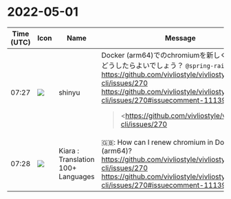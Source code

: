 # 2022-05-01

|Time (UTC)|Icon|Name|Message|
|---|---|---|---|
|07:27|![](https://avatars.slack-edge.com/2018-04-27/354445776386_e258f5ed5ba887b08668_72.jpg)|shinyu|Docker (arm64)でのchromiumを新しくするにはどうしたらよいでしょう？ `@spring-raining`<br><https://github.com/vivliostyle/vivliostyle-cli/issues/270><br><https://github.com/vivliostyle/vivliostyle-cli/issues/270#issuecomment-1113945487><br><blockquote><https://github.com/vivliostyle/vivliostyle-cli/issues/270|#270 Chromium version on docker mode (arm64)></blockquote><br><blockquote><https://github.com/vivliostyle/vivliostyle-cli/issues/270#issuecomment-1113945487|Comment on #270 Chromium version on docker mode (arm64)></blockquote>|
|07:28|![](https://avatars.slack-edge.com/2021-08-02/2324149410423_2aa7423c4133ecb9f168_72.png)|Kiara : Translation 100+ Languages|🇬🇧: How can I renew chromium in Docker (arm64)?<br><https://github.com/vivliostyle/vivliostyle-cli/issues/270><br><https://github.com/vivliostyle/vivliostyle-cli/issues/270#issuecomment-1113945487>|
